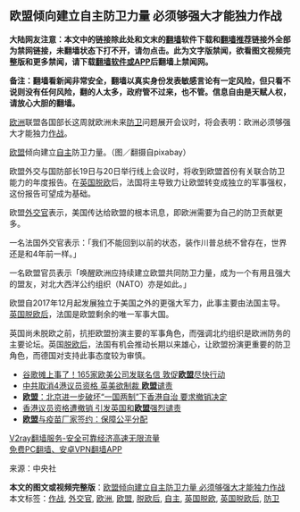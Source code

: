  <h2>欧盟倾向建立自主防卫力量 必须够强大才能独力作战</h2> <p class="notice"><b>大陆网友注意：本文中的链接除此处和文末的<a href="https://github.com/bannedbook/fanqiang" >翻墙</a>软件下载和<a href="https://github.com/killgcd/justmysocks/blob/master/README.md">翻墙推荐</a>链接外全部为禁网链接，未翻墙状态下打不开，请勿点击。此为文字版禁闻，欲看图文视频完整版和更多禁闻，请下载<a href="https://github.com/bannedbook/fanqiang">翻墙软件或APP</a>后翻墙上禁闻网。</p><p>备注：翻墙看新闻非常安全，翻墙以真实身份发表敏感言论有一定风险，但只看不说则没有任何风险，翻的人太多，政府管不过来，也不管。信息自由是天赋人权，请放心大胆的翻墙。</b></p>  <div class="entry"> <p><a href="https://www.bannedbook.org/bnews/tag/%e6%ac%a7%e6%b4%b2/" class="st_tag internal_tag" rel="tag" title="标签 欧洲 下的日志">欧洲</a>联盟各国部长这周就欧洲未来<a href="https://www.bannedbook.org/bnews/tag/%E9%98%B2%E5%8D%AB/" class="st_tag internal_tag" rel="tag" title="标签 防卫 下的日志">防卫</a>问题展开会议时，将会表明：欧洲必须够强大才能独力<a href="https://www.bannedbook.org/bnews/tag/%E4%BD%9C%E6%88%98/" class="st_tag internal_tag" rel="tag" title="标签 作战 下的日志">作战</a>。</p> <p></p> <p><a href="https://www.bannedbook.org/bnews/tag/%e6%ac%a7%e7%9b%9f/" class="st_tag internal_tag" rel="tag" title="标签 欧盟 下的日志">欧盟</a>倾向建立<a href="https://www.bannedbook.org/bnews/tag/%E8%87%AA%E4%B8%BB/" class="st_tag internal_tag" rel="tag" title="标签 自主 下的日志">自主</a>防卫力量。（图／翻摄自pixabay）</p> <p>欧盟外交与国防部长19日与20日举行线上会议时，将收到欧盟首份有关联合防卫能力的年度报告。在<a href="https://www.bannedbook.org/bnews/tag/%E8%8B%B1%E5%9B%BD%E8%84%B1%E6%AC%A7/" class="st_tag internal_tag" rel="tag" title="标签 英国脱欧 下的日志">英国脱欧</a>后，法国将主导致力让欧盟转变成独立的军事强权，这份报告可望成为基础。</p> <p>欧盟<a href="https://www.bannedbook.org/bnews/tag/%e5%a4%96%e4%ba%a4%e5%ae%98/" class="st_tag internal_tag" rel="tag" title="标签 外交官 下的日志">外交官</a>表示，美国传达给欧盟的根本讯息，即欧洲需要为自己的防卫贡献更多。</p>  <p>一名法国外交官表示：「我们不能回到以前的状态，装作川普总统不曾存在，世界还是和4年前一样。」</p> <p>一名欧盟官员表示「唤醒欧洲应持续建立欧盟共同防卫力量，成为一个有用且强大的盟友，对北大西洋公约组织（NATO）亦是如此。」</p> <p>欧盟自2017年12月起发展独立于美国之外的更强大军力，此事主要由法国主导。<a href="https://www.bannedbook.org/bnews/tag/%E8%8B%B1%E5%9B%BD%E8%84%B1%E6%AC%A7%E5%90%8E/" class="st_tag internal_tag" rel="tag" title="标签 英国脱欧后 下的日志">英国脱欧后</a>，法国是欧盟剩余的唯一军事大国。</p> <p>英国尚未脱欧之前，抗拒欧盟扮演主要的军事角色，而强调北约组织是欧洲防务的主要论坛。英国<a href="https://www.bannedbook.org/bnews/tag/%E8%84%B1%E6%AC%A7%E5%90%8E/" class="st_tag internal_tag" rel="tag" title="标签 脱欧后 下的日志">脱欧后</a>，法国有机会推动长期以来雄心，让欧盟扮演更重要的防卫角色，而德国对支持此事态度较为审慎。</p> <ul class='op-related-articles' title='相关阅读'> <li><a href='https://www.bannedbook.org/bnews/cnnews/20201114/1430835.html' target='_blank'>谷歌摊上事了！165家欧美公司发联名信 敦促<b>欧盟</b>尽快行动</a></li> <li><a href='https://www.bannedbook.org/bnews/bannedvideo/20201114/1430775.html' target='_blank'>中共取消4港议员资格 英美欲制裁 <b>欧盟</b>谴责</a></li> <li><a href='https://www.bannedbook.org/bnews/cnnews/hknews/20201113/1430231.html' target='_blank'><b>欧盟</b>：北京进一步破坏“一国两制”下香港自治 要求撤销决定</a></li> <li><a href='https://www.bannedbook.org/bnews/headline/20201113/1430197.html' target='_blank'>香港议员资格遭撤销 引发英国和<b>欧盟</b>强烈谴责</a></li> <li><a href='https://www.bannedbook.org/bnews/baitai/20201112/1429948.html' target='_blank'><b>欧盟</b>与疫苗厂家签约：保障公平分配</a></li> </ul> <p class="texttj"> <a href="https://www.bannedbook.org/forum23/topic22702.html" target="_blank">V2ray翻墙服务-安全可靠经济高速无限流量</a><br/> <a href="https://github.com/bannedbook/fanqiang/wiki/%E7%A6%81%E9%97%BB%E7%BD%91%E5%AE%89%E5%8D%93%E7%BF%BB%E5%A2%99%E6%96%B0%E9%97%BBAPP" target="_blank">免费PC翻墙、安卓VPN翻墙APP</a></p><p> 来源：中央社 </p> <a name='sharetosocial'></a>       <div><b>本文的图文或视频完整版</b>：<a href='https://www.bannedbook.org/bnews/cbnews/20201118/1432638.html'>欧盟倾向建立自主防卫力量 必须够强大才能独力作战</a></div>  </div><!--END ENTRY--> <div class="postfooter"> <div>本文标签：<a href="https://www.bannedbook.org/bnews/tag/%E4%BD%9C%E6%88%98/" rel="tag">作战</a>, <a href="https://www.bannedbook.org/bnews/tag/%e5%a4%96%e4%ba%a4%e5%ae%98/" rel="tag">外交官</a>, <a href="https://www.bannedbook.org/bnews/tag/%e6%ac%a7%e6%b4%b2/" rel="tag">欧洲</a>, <a href="https://www.bannedbook.org/bnews/tag/%e6%ac%a7%e7%9b%9f/" rel="tag">欧盟</a>, <a href="https://www.bannedbook.org/bnews/tag/%E8%84%B1%E6%AC%A7%E5%90%8E/" rel="tag">脱欧后</a>, <a href="https://www.bannedbook.org/bnews/tag/%E8%87%AA%E4%B8%BB/" rel="tag">自主</a>, <a href="https://www.bannedbook.org/bnews/tag/%E8%8B%B1%E5%9B%BD%E8%84%B1%E6%AC%A7/" rel="tag">英国脱欧</a>, <a href="https://www.bannedbook.org/bnews/tag/%E8%8B%B1%E5%9B%BD%E8%84%B1%E6%AC%A7%E5%90%8E/" rel="tag">英国脱欧后</a>, <a href="https://www.bannedbook.org/bnews/tag/%E9%98%B2%E5%8D%AB/" rel="tag">防卫</a></div>  </div><!--END POSTFOOTER--> 